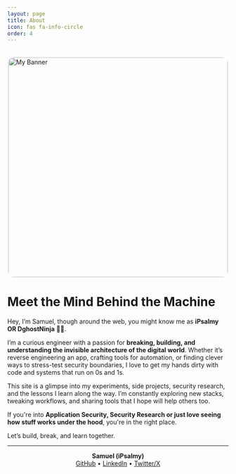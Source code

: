 ```yaml
---
layout: page
title: About
icon: fas fa-info-circle
order: 4
---
```


<img src="{{ site.baseurl }}/assets/images/profile/P1.jpg" alt="My Banner" width="500" style="display: block; margin: 2rem auto; border-radius: 12px;" />

# Meet the Mind Behind the Machine

Hey, I’m Samuel, though around the web, you might know me as **iPsalmy OR DghostNinja** 🥷🏼.

I’m a curious engineer with a passion for **breaking, building, and understanding the invisible architecture of the digital world**. Whether it’s reverse engineering an app, crafting tools for automation, or finding clever ways to stress-test security boundaries, I love to get my hands dirty with code and systems that run on 0s and 1s.

This site is a glimpse into my experiments, side projects, security research, and the lessons I learn along the way. I’m constantly exploring new stacks, tweaking workflows, and sharing tools that I hope will help others too.

If you're into **Application Security, Security Research or just love seeing how stuff works under the hood**, you're in the right place.

Let’s build, break, and learn together.

---

<p align="center">
  <strong>Samuel (iPsalmy)</strong><br/>
  <a href="https://github.com/DghostNinja" target="_blank">GitHub</a> • 
  <a href="https://www.linkedin.com/in/shonde-samuel" target="_blank">LinkedIn</a> • 
  <a href="https://x.com/Dghost_Ninja" target="_blank">Twitter/X</a>
</p>
